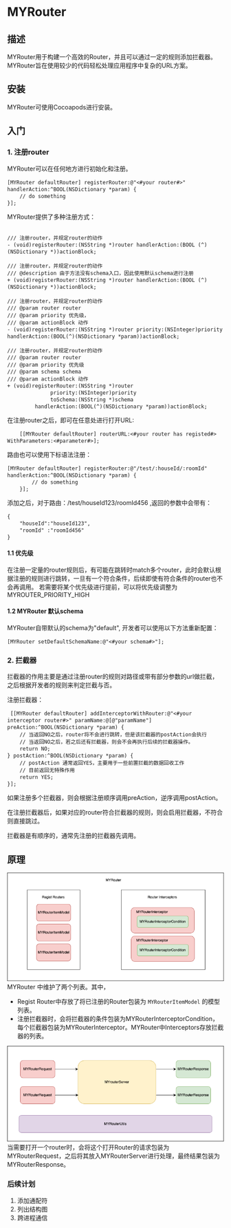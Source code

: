 # MYRouter

## 描述

MYRouter用于构建一个高效的Router，并且可以通过一定的规则添加拦截器。MYRouter旨在使用较少的代码轻松处理应用程序中复杂的URL方案。

## 安装

MYRouter可使用Cocoapods进行安装。

## 入门

### 1. 注册router

MYRouter可以在任何地方进行初始化和注册。
```
[MYRouter defaultRouter] registerRouter:@"<#your router#>" handlerAction:^BOOL(NSDictionary *param) {
    // do something
}];
```

MYRouter提供了多种注册方式：
```

/// 注册router，并规定router的动作
- (void)registerRouter:(NSString *)router handlerAction:(BOOL (^)(NSDictionary *))actionBlock;

/// 注册router，并规定router的动作
/// @description 由于方法没有schema入口，因此使用默认schema进行注册
+ (void)registerRouter:(NSString *)router handlerAction:(BOOL (^)(NSDictionary *))actionBlock;

/// 注册router，并规定router的动作
/// @param router router
/// @param priority 优先级，
/// @param actionBlock 动作
- (void)registerRouter:(NSString *)router priority:(NSInteger)priority handlerAction:(BOOL(^)(NSDictionary *param))actionBlock;

/// 注册router，并规定router的动作
/// @param router router
/// @param priority 优先级
/// @param schema schema
/// @param actionBlock 动作
+ (void)registerRouter:(NSString *)router
              priority:(NSInteger)priority
              toSchema:(NSString *)schema
         handlerAction:(BOOL(^)(NSDictionary *param))actionBlock;
```

在注册router之后，即可在任意处进行打开URL:
```
    [[MYRouter defaultRouter] routerURL:<#your router has registed#> WithParameters:<#parameter#>];
```



路由也可以使用下标语法注册：
```
[MYRouter defaultRouter] registerRouter:@"/test/:houseId/:roomId" handlerAction:^BOOL(NSDictionary *param) {
        // do something
    }];
```
添加之后，对于路由：/test/houseId123/roomId456 ,返回的参数中会带有：
```
{
    "houseId":"houseId123",
    "roomId" :"roomId456"   
}
```

#### 1.1 优先级

在注册一定量的router规则后，有可能在跳转时match多个router，此时会默认根据注册的规则进行跳转，一旦有一个符合条件，后续即使有符合条件的router也不会再调用。
若需要将某个优先级进行提前，可以将优先级调整为MYROUTER_PRIORITY_HIGH

#### 1.2 MYRouter 默认schema
MYRouter自带默认的schema为"default", 开发者可以使用以下方法重新配置：
```
[MYRouter setDefaultSchemaName:@"<#your schema#>"];
```


### 2. 拦截器

拦截器的作用主要是通过注册router的规则对路径或带有部分参数的url做拦截，之后根据开发者的规则来判定拦截与否。

注册拦截器：
```
 [[MYRouter defaultRouter] addInterceptorWithRouter:@"<#your interceptor router#>" paramName:@[@"paramName"] preAction:^BOOL(NSDictionary *param) {
    // 当返回NO之后，router将不会进行跳转，但是该拦截器的postAction会执行
    // 当返回NO之后，若之后还有拦截器，则会不会再执行后续的拦截器操作。
    return NO;
} postAction:^BOOL(NSDictionary *param) {
    // postAction 通常返回YES，主要用于一些前置拦截的数据回收工作
    // 目前返回无特殊作用
    return YES;
}];
```
如果注册多个拦截器，则会根据注册顺序调用preAction，逆序调用postAction。

在注册拦截器后，如果对应的router符合拦截器的规则，则会启用拦截器，不符合则直接跳过。

拦截器是有顺序的，通常先注册的拦截器先调用。

## 原理


![MYRouter](./imgs/MYRouter.png)
MYRouter 中维护了两个列表。其中，
 - Regist Router中存放了将已注册的Router包装为 `MYRouterItemModel` 的模型列表。
 - 注册拦截器时，会将拦截器的条件包装为MYRouterInterceptorCondition，每个拦截器包装为MYRouterInterceptor。MYRouter中Interceptors存放拦截器的列表。

 ![OpenRouter](./imgs/OpenRouter.png)
 当需要打开一个router时，会将这个打开Router的请求包装为MYRouterRequest，之后将其放入MYRouterServer进行处理，最终结果包装为MYRouterResponse。


### 后续计划
1. 添加通配符
2. 列出结构图
3. 跨进程通信
